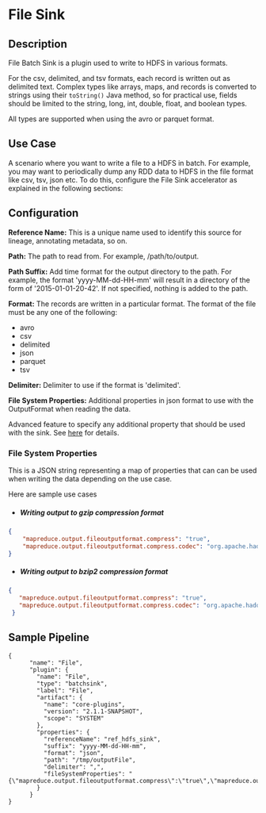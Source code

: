 # File Sink


## Description

File Batch Sink is a plugin used to write to HDFS in various formats.

For the csv, delimited, and tsv formats, each record is written out as delimited text.
Complex types like arrays, maps, and records is converted to strings using their
``toString()`` Java method, so for practical use, fields should be limited to the
string, long, int, double, float, and boolean types.

All types are supported when using the avro or parquet format.

## Use Case

A scenario where you want to write a file to a HDFS in batch. For example, you may want to periodically dump any RDD data to HDFS in the file format like csv, tsv, json etc. To do this, configure the File Sink accelerator as explained in the following sections:

## Configuration

**Reference Name:** This is a unique name used to identify this source for lineage, annotating metadata, so on.

**Path:** The path to read from. For example, /path/to/output.

**Path Suffix:** Add time format for the output directory to the path. For example, the format 'yyyy-MM-dd-HH-mm' will result in a directory of the form of '2015-01-01-20-42'. If not specified, nothing is added to the path.

**Format:** The records are written in a particular format. The format of the file must be any one of the following:
- avro
- csv
- delimited
- json
- parquet
- tsv

**Delimiter:** Delimiter to use if the format is 'delimited'.

**File System Properties:** Additional properties in json format to use with the OutputFormat when reading the data. 

Advanced feature to specify any additional property that should be used with the sink. See [here](#file-system-properties) for details.

### File System Properties
This is a JSON string representing a map of properties that can can be used when writing the data depending on the use case.

Here are sample use cases

- ##### Writing output to gzip compression format
```json
{
    "mapreduce.output.fileoutputformat.compress": "true",
    "mapreduce.output.fileoutputformat.compress.codec": "org.apache.hadoop.io.compress.GzipCodec"
}
```

- ##### Writing output to bzip2 compression format
```json
{
   "mapreduce.output.fileoutputformat.compress": "true",
   "mapreduce.output.fileoutputformat.compress.codec": "org.apache.hadoop.io.compress.BZip2Codec"
 }
```

## Sample Pipeline

    {
          "name": "File",
          "plugin": {
            "name": "File",
            "type": "batchsink",
            "label": "File",
            "artifact": {
              "name": "core-plugins",
              "version": "2.1.1-SNAPSHOT",
              "scope": "SYSTEM"
            },
            "properties": {
              "referenceName": "ref_hdfs_sink",
              "suffix": "yyyy-MM-dd-HH-mm",
              "format": "json",
              "path": "/tmp/outputFile",
              "delimiter": ",",
              "fileSystemProperties": "{\"mapreduce.output.fileoutputformat.compress\":\"true\",\"mapreduce.output.fileoutputformat.compress.codec\":\"org.apache.hadoop.io.compress.GzipCodec\"}"
            }
          }
    }
